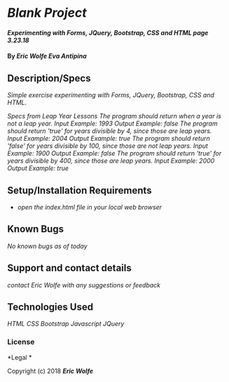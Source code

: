 # _Blank Project_

#### _Experimenting with Forms, JQuery, Bootstrap, CSS and HTML page 3.23.18_

#### By _**Eric Wolfe Eva Antipina**_

## Description/Specs

_Simple exercise experimenting with Forms, JQuery, Bootstrap, CSS and HTML._

_Specs from Leap Year Lessons_
_The program should return when a year is not a leap year._
_Input Example: 1993_
_Output Example: false_
_The program should return 'true' for years divisible by 4, since those are leap years._
_Input Example: 2004_
_Output Example: true_
_The program should return 'false' for years divisible by 100, since those are not leap years._
_Input Example: 1900_
_Output Example: false_
_The program should return 'true' for years divisible by 400, since those are leap years._
_Input Example: 2000_
_Output Example: true_

## Setup/Installation Requirements

* _open the index.html file in your local web browser_

## Known Bugs

_No known bugs as of today_

## Support and contact details

_contact Eric Wolfe with any suggestions or feedback_

## Technologies Used

_HTML_
_CSS_
_Bootstrap_
_Javascript_
_JQuery_

### License

*Legal *

Copyright (c) 2018 **_Eric Wolfe_**
